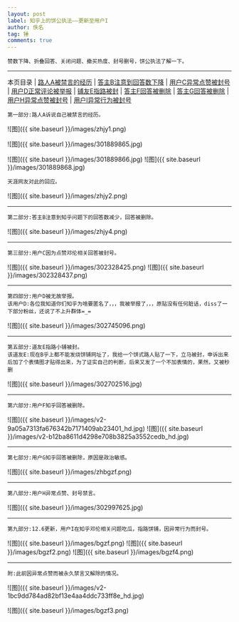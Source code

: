 ```yaml
---
layout: post
label: 知乎上的饼公执法——更新至用户I
author: 佚名
tag: 锤
comments: true
---
```


    赞数下降、折叠回答、关闭问题、撤买热度、封号删号，饼公执法了解一下。

---

本页目录 \| [路人A被禁言的经历](#dxjja) \| [答主B注意到回答数下降](#dxjjb) \| [用户C异常点赞被封号](#dxjjc) \| [用户D正常评论被举报](#dxjjd) \| [铺友E指路被封](#dxjje) \| [答主F回答被删除](#dxjjf) \| [答主G回答被删除](#dxjjg) \| [用户H异常点赞被封号](#dxjjh) \| [用户I异常行为被封号](#dxjji)

<a class="anchor" name="dxjja"></a>

    第一部分:路人A诉说自己被禁言的经历。
    

![图]({{ site.baseurl }}/images/zhjy1.png)

![图]({{ site.baseurl }}/images/301889865.jpg)

![图]({{ site.baseurl }}/images/301889866.jpg)
![图]({{ site.baseurl }}/images/301889868.jpg)

    天涯网友对此的回应。

![图]({{ site.baseurl }}/images/zhjy2.png)


---

<a class="anchor" name="dxjjb"></a>


    第二部分:答主B注意到知乎问题下的回答数减少，回答被删除。

![图]({{ site.baseurl }}/images/zhjy4.png)

---

<a class="anchor" name="dxjjc"></a>

    第三部分:用户C因为点赞邓伦相关回答被封号。

![图]({{ site.baseurl }}/images/302328425.png)
![图]({{ site.baseurl }}/images/302328437.png)

---

<a class="anchor" name="dxjjd"></a>

    第四部分:用户D被无故举报。
    该用户D:各位我知道你们知乎为啥要匿名了，，，我被举报了，，，原贴没有任何脏话，diss了一下部分粉丝，还说了不上升群体=_=

![图]({{ site.baseurl }}/images/302745096.png)


---

<a class="anchor" name="dxjje"></a>

    第五部分:道友E指路小铺被封。
    该道友E:现在B乎上都不能发烧饼铺网址了，我给一个饼式路人贴了一下，立马被封，申诉出来后加了个表情图才贴得出来，为了证实自己的判断，后来又发了一个不加表情的，果然，又被秒删

![图]({{ site.baseurl }}/images/302702516.jpg)

---

<a class="anchor" name="dxjjf"></a>

    第六部分:用户F知乎回答被删除。

![图]({{ site.baseurl }}/images/v2-9a05a7313fa676342b7171409ab23401_hd.jpg)
![图]({{ site.baseurl }}/images/v2-b12ba8611d4298e708b3825a3552cedb_hd.jpg)


---

<a class="anchor" name="dxjjg"></a>

    第七部分:用户G知乎回答被删除，原因是政治敏感。

![图]({{ site.baseurl }}/images/zhbgzf.png)

---

<a class="anchor" name="dxjjh"></a>

    第八部分:用户H异常点赞、封号禁言。

![图]({{ site.baseurl }}/images/302997625.jpg)

---

<a class="anchor" name="dxjji"></a>

    第九部分:12.6更新，用户I在知乎邓伦相关问题吃瓜，指路饼铺，因异常行为而封号。

![图]({{ site.baseurl }}/images/bgzf.png)
![图]({{ site.baseurl }}/images/bgzf2.png)
![图]({{ site.baseurl }}/images/bgzf4.png)

---

    附:此前因异常点赞而被永久禁言又解除的情况。

![图]({{ site.baseurl }}/images/v2-1bc9dd784ad82bf13e4aa4ddc733ff8e_hd.jpg)

![图]({{ site.baseurl }}/images/bgzf3.png)





